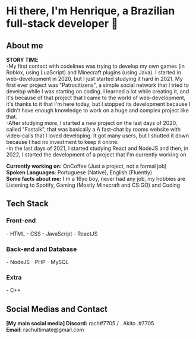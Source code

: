 <h1>Hi there, I'm Henrique, a Brazilian full-stack developer 👋</h1>

<h2>About me</h2>

<b>STORY TIME</b> <br>
-My first contact with codelines was trying to develop my own games (in Roblox, using LuaScript) and Minecraft plugins (using Java). I started in web-development in 2020, but I just started studying it hard in 2021. My first ever project was "Patrocitizens", a simple social network that I tried to develop while I was starting on coding. I learned a lot while creating it, and it's because of that project that I came to the world of web-development, it's thanks to it that I'm here today, but I stopped its development because I didn't have enough knowledge to work on a huge and complex project like that. 
<br>
-After studying more, I started a new project on the last days of 2020, called "Fastalk", that was basically a A fast-chat by rooms website with video-calls that I loved developing. It got many users, but I shutted it down because I had no investment to keep it online. 
<br>
-In the last days of 2021, I started studying React and NodeJS and then, in 2022, I started the development of a project that I'm currently working on

<b>Currently working on:</b> OnCoffee (Just a project, not a formal job) <br>
<b>Spoken Languages</b>: Portuguese (Native), English (Fluently) <br>
<b>Some facts about me:</b> I'm a 16yo boy, never had any job, my hobbies are Listening to Spotify, Gaming (Mostly Minecraft and CS:GO) and Coding

<h2>Tech Stack</h2>

<h3>Front-end</h3>
- HTML
- CSS
- JavaScript
- ReactJS

<h3>Back-end and Database</h3>
- NodeJS
- PHP
- MySQL

<h3>Extra</h3>
- C++

<h2>Social Medias and Contact</h2>
<b>[My main social media] Discord:</b> rach#7705 / . Akito .#7705 <br>
<b>Email:</b> rachultimate@gmail.com
